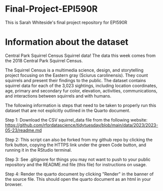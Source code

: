 # Final-Project-EPI590R
This is Sarah Whiteside's final project repository for EPI590R

# Information about the dataset
Central Park Squirrel Census
Squirrel data! The data this week comes from the 2018 Central Park Squirrel Census.

The Squirrel Census is a multimedia science, design, and storytelling project focusing on the Eastern gray (Sciurus carolinensis). They count squirrels and present their findings to the public. The dataset contains squirrel data for each of the 3,023 sightings, including location coordinates, age, primary and secondary fur color, elevation, activities, communications, and interactions between squirrels and with humans.

The following information is steps that need to be taken to properly run this dataset that are not explicitly outlined in the Quarto document. 

Step 1:
Download the CSV squirrel_data file from the following website: https://github.com/rfordatascience/tidytuesday/blob/main/data/2023/2023-05-23/readme.md 

Step 2: This script can also be forked from my github repo by clicking the fork button, copying the HTTPS link under the green Code button, and running it in the RStudio terminal. 

Step 3: See .gitignore for things you may not want to push to your public repository and the README.md file (this file) for instructions on usage. 

Step 4: Render the quarto document by clicking "Render" in the banner of the source file. This should open the quarto document as an html in your browser. 
